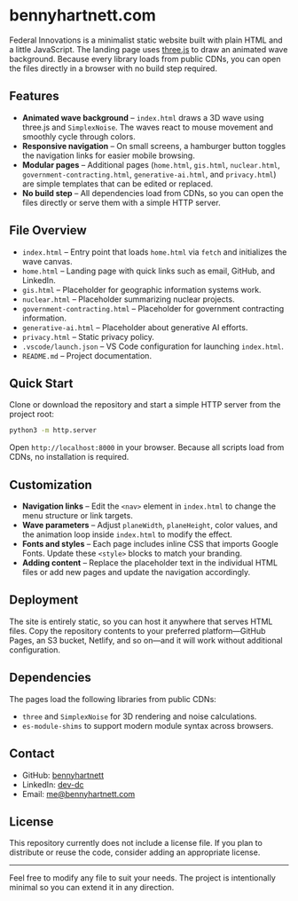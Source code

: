# bennyhartnett.com

Federal Innovations is a minimalist static website built with plain HTML and a little JavaScript. The landing page uses [three.js](https://threejs.org/) to draw an animated wave background. Because every library loads from public CDNs, you can open the files directly in a browser with no build step required.

## Features

- **Animated wave background** &ndash; `index.html` draws a 3D wave using three.js and `SimplexNoise`. The waves react to mouse movement and smoothly cycle through colors.
- **Responsive navigation** &ndash; On small screens, a hamburger button toggles the navigation links for easier mobile browsing.
- **Modular pages** &ndash; Additional pages (`home.html`, `gis.html`, `nuclear.html`, `government-contracting.html`, `generative-ai.html`, and `privacy.html`) are simple templates that can be edited or replaced.
- **No build step** &ndash; All dependencies load from CDNs, so you can open the files directly or serve them with a simple HTTP server.

## File Overview

- `index.html` &ndash; Entry point that loads `home.html` via `fetch` and initializes the wave canvas.
- `home.html` &ndash; Landing page with quick links such as email, GitHub, and LinkedIn.
- `gis.html` &ndash; Placeholder for geographic information systems work.
- `nuclear.html` &ndash; Placeholder summarizing nuclear projects.
- `government-contracting.html` &ndash; Placeholder for government contracting information.
- `generative-ai.html` &ndash; Placeholder about generative AI efforts.
- `privacy.html` &ndash; Static privacy policy.
- `.vscode/launch.json` &ndash; VS Code configuration for launching `index.html`.
- `README.md` &ndash; Project documentation.

## Quick Start

Clone or download the repository and start a simple HTTP server from the project root:

```bash
python3 -m http.server
```

Open `http://localhost:8000` in your browser. Because all scripts load from CDNs, no installation is required.

## Customization

- **Navigation links** &ndash; Edit the `<nav>` element in `index.html` to change the menu structure or link targets.
- **Wave parameters** &ndash; Adjust `planeWidth`, `planeHeight`, color values, and the animation loop inside `index.html` to modify the effect.
- **Fonts and styles** &ndash; Each page includes inline CSS that imports Google Fonts. Update these `<style>` blocks to match your branding.
- **Adding content** &ndash; Replace the placeholder text in the individual HTML files or add new pages and update the navigation accordingly.

## Deployment

The site is entirely static, so you can host it anywhere that serves HTML files. Copy the repository contents to your preferred platform&mdash;GitHub Pages, an S3 bucket, Netlify, and so on&mdash;and it will work without additional configuration.

## Dependencies

The pages load the following libraries from public CDNs:

- `three` and `SimplexNoise` for 3D rendering and noise calculations.
- `es-module-shims` to support modern module syntax across browsers.

## Contact

- GitHub: [bennyhartnett](https://github.com/bennyhartnett)
- LinkedIn: [dev-dc](https://www.linkedin.com/in/dev-dc)
- Email: [me@bennyhartnett.com](mailto:me@bennyhartnett.com)

## License

This repository currently does not include a license file. If you plan to distribute or reuse the code, consider adding an appropriate license.

---

Feel free to modify any file to suit your needs. The project is intentionally minimal so you can extend it in any direction.
